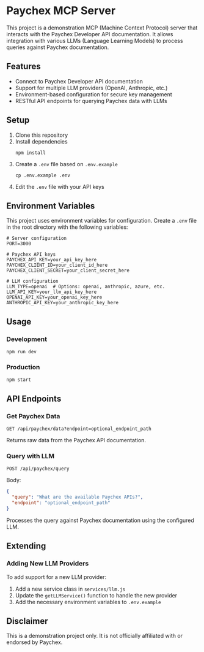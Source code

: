 # Paychex MCP Server

This project is a demonstration MCP (Machine Context Protocol) server that interacts with the Paychex Developer API documentation. It allows integration with various LLMs (Language Learning Models) to process queries against Paychex documentation.

## Features

- Connect to Paychex Developer API documentation
- Support for multiple LLM providers (OpenAI, Anthropic, etc.)
- Environment-based configuration for secure key management
- RESTful API endpoints for querying Paychex data with LLMs

## Setup

1. Clone this repository
2. Install dependencies
   ```
   npm install
   ```
3. Create a `.env` file based on `.env.example`
   ```
   cp .env.example .env
   ```
4. Edit the `.env` file with your API keys

## Environment Variables

This project uses environment variables for configuration. Create a `.env` file in the root directory with the following variables:

```
# Server configuration
PORT=3000

# Paychex API keys
PAYCHEX_API_KEY=your_api_key_here
PAYCHEX_CLIENT_ID=your_client_id_here
PAYCHEX_CLIENT_SECRET=your_client_secret_here

# LLM configuration
LLM_TYPE=openai  # Options: openai, anthropic, azure, etc.
LLM_API_KEY=your_llm_api_key_here
OPENAI_API_KEY=your_openai_key_here
ANTHROPIC_API_KEY=your_anthropic_key_here
```

## Usage

### Development

```
npm run dev
```

### Production

```
npm start
```

## API Endpoints

### Get Paychex Data

```
GET /api/paychex/data?endpoint=optional_endpoint_path
```

Returns raw data from the Paychex API documentation.

### Query with LLM

```
POST /api/paychex/query
```

Body:
```json
{
  "query": "What are the available Paychex APIs?",
  "endpoint": "optional_endpoint_path"
}
```

Processes the query against Paychex documentation using the configured LLM.

## Extending

### Adding New LLM Providers

To add support for a new LLM provider:

1. Add a new service class in `services/llm.js`
2. Update the `getLLMService()` function to handle the new provider
3. Add the necessary environment variables to `.env.example`

## Disclaimer

This is a demonstration project only. It is not officially affiliated with or endorsed by Paychex.
